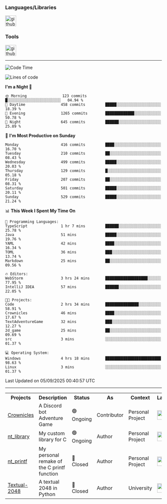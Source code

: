 <div>
    <h3>Languages/Libraries</h3>
    <img alt="github-chart" src="https://skillicons.dev/icons?i=c,py,js,ts,discordjs,html,css,md,bash" height="35px">
</div>
<div>
    <h3>Tools</h3>
    <img alt="github-chart" src="https://skillicons.dev/icons?i=discord,git,github,gitlab,vscode,webstorm,pycharm,ubuntu,pnpm,nodejs,docker" height="35px">
</div>

---
<!--START_SECTION:waka-->
![Code Time](http://img.shields.io/badge/Code%20Time-297%20hrs%2023%20mins-blue)

![Lines of code](https://img.shields.io/badge/From%20Hello%20World%20I%27ve%20Written-126.2%20thousand%20lines%20of%20code-blue)

**I'm a Night 🦉** 

```text
🌞 Morning                123 commits         █░░░░░░░░░░░░░░░░░░░░░░░░   04.94 % 
🌆 Daytime                458 commits         █████░░░░░░░░░░░░░░░░░░░░   18.39 % 
🌃 Evening                1265 commits        █████████████░░░░░░░░░░░░   50.78 % 
🌙 Night                  645 commits         ██████░░░░░░░░░░░░░░░░░░░   25.89 % 
```
📅 **I'm Most Productive on Sunday** 

```text
Monday                   416 commits         ████░░░░░░░░░░░░░░░░░░░░░   16.70 % 
Tuesday                  210 commits         ██░░░░░░░░░░░░░░░░░░░░░░░   08.43 % 
Wednesday                499 commits         █████░░░░░░░░░░░░░░░░░░░░   20.03 % 
Thursday                 129 commits         █░░░░░░░░░░░░░░░░░░░░░░░░   05.18 % 
Friday                   207 commits         ██░░░░░░░░░░░░░░░░░░░░░░░   08.31 % 
Saturday                 501 commits         █████░░░░░░░░░░░░░░░░░░░░   20.11 % 
Sunday                   529 commits         █████░░░░░░░░░░░░░░░░░░░░   21.24 % 
```


📊 **This Week I Spent My Time On** 

```text
💬 Programming Languages: 
TypeScript               1 hr 7 mins         ██████░░░░░░░░░░░░░░░░░░░   25.78 % 
Java                     51 mins             █████░░░░░░░░░░░░░░░░░░░░   19.76 % 
YAML                     42 mins             ████░░░░░░░░░░░░░░░░░░░░░   16.34 % 
TOML                     36 mins             ███░░░░░░░░░░░░░░░░░░░░░░   13.74 % 
Markdown                 25 mins             ██░░░░░░░░░░░░░░░░░░░░░░░   09.56 % 

🔥 Editors: 
WebStorm                 3 hrs 24 mins       ███████████████████░░░░░░   77.95 % 
IntelliJ IDEA            57 mins             ██████░░░░░░░░░░░░░░░░░░░   22.05 % 

🐱‍💻 Projects: 
Code                     2 hrs 34 mins       ███████████████░░░░░░░░░░   58.91 % 
Crownicles               46 mins             ████░░░░░░░░░░░░░░░░░░░░░   17.67 % 
TextAdventureGame        32 mins             ███░░░░░░░░░░░░░░░░░░░░░░   12.27 % 
2d_game                  25 mins             ██░░░░░░░░░░░░░░░░░░░░░░░   09.69 % 
src                      3 mins              ░░░░░░░░░░░░░░░░░░░░░░░░░   01.37 % 

💻 Operating System: 
Windows                  4 hrs 18 mins       █████████████████████████   98.63 % 
Linux                    3 mins              ░░░░░░░░░░░░░░░░░░░░░░░░░   01.37 % 
```


 Last Updated on 05/09/2025 00:40:57 UTC
<!--END_SECTION:waka-->

---
<table>
    <tr>
        <th>Projects</th>
        <th>Description</th>
        <th>Status</th>
        <th>As</th>
        <th>Context</th>
        <th>Language</th>
    </tr>
    <tr>
        <td>
            <a href="https://github.com/Crownicles/Crownicles">Crownicles</a>
        </td>
        <td>
            A Discord bot Adventure Game
        </td>
        <td>
            🟢 Ongoing
        </td>
        <td>
            Contributor
        </td>
        <td>
            Personal Project
        </td>
        <td>
            <img alt="ts icon" src="https://skillicons.dev/icons?i=ts" height="30px">
        </td>
    </tr>
    <tr>
        <td>
            <a href="https://github.com/Ntalcme/nt_library">nt_library</a>
        </td>
        <td>
            My custom library for C
        </td>
        <td>
            🟢 Ongoing
        </td>
        <td>
            Author
        </td>
        <td>
            Personal Project
        </td>
        <td>
            <img alt="ts icon" src="https://skillicons.dev/icons?i=c" height="30px">
        </td>
    <tr>
        <td>
            <a href="https://github.com/Ntalcme/nt_printf">nt_printf</a>
        </td>
        <td>
             My personal remake of the C printf function 
        </td>
        <td>
            🔴 Closed
        </td>
        <td>
            Author
        </td>
        <td>
            Personal Project
        </td>
        <td>
            <img alt="ts icon" src="https://skillicons.dev/icons?i=c" height="30px">
        </td>
    </tr>
    <tr>
        <td>
            <a href="https://github.com/Ntalcme/Textual-2048">Textual-2048</a>
        </td>
        <td>
             A textual 2048 in Python
        </td>
        <td>
            🔴 Closed
        </td>
        <td>
            Author
        </td>
        <td>
            University
        </td>
        <td>
            <img alt="ts icon" src="https://skillicons.dev/icons?i=py" height="30px">
        </td>
    </tr>
</table>
